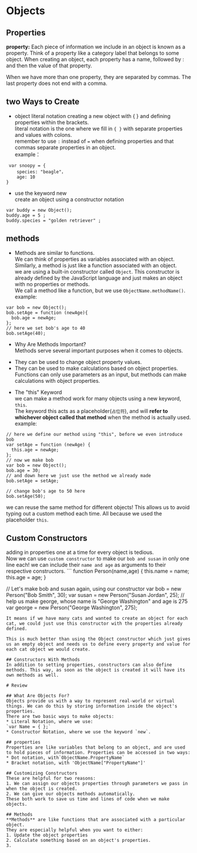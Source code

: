 # Objects

## Properties   
**property:** Each piece of information we include in an object is known as a property. Think of a property like a category label that belongs to some object. When creating an object, each property has a name, followed by : and then the value of that property.

When we have more than one property, they are separated by commas. The last property does not end with a comma.  

## two Ways to Create  
* object literal notation
creating a new object with { } and defining properties within the brackets.   
literal notation is the one where we fill in `{ }` with separate properties and values with colons.   
remember to use `:` instead of `=` when defining properties and that commas separate properties in an object.   
 example：
```
 var snoopy = {
    species: "beagle"，
    age: 10
}
```

* use the keyword new   
create an object using a constructor  notation
```
var buddy = new Object();
buddy.age = 5 ;
buddy.species = "golden retriever" ;
```

## methods
* Methods are similar to functions.    
We can think of properties as variables associated with an object. Similarly, a method is just like a function associated with an object.   
we are using a built-in constructor called `Object`. This constructor is already defined by the JavaScript language and just makes an object with no properties or methods.   
We call a method like a function, but we use `ObjectName.methodName()`.  
example:
```
var bob = new Object();
bob.setAge = function (newAge){
  bob.age = newAge;
};
// here we set bob's age to 40
bob.setAge(40);
```
* Why Are Methods Important?   
Methods serve several important purposes when it comes to objects.

- They can be used to change object property values.   
- They can be used to make calculations based on object properties. Functions can only use parameters as an input, but methods can make calculations with object properties.   

* The "this" Keyword   
 we can make a method work for many objects using a new keyword, `this`.   
The keyword this acts as a placeholder(`占位符`), and will **refer to whichever object called that method** when the method is actually used.
example:
```
// here we define our method using "this", before we even introduce bob
var setAge = function (newAge) {
  this.age = newAge;
};
// now we make bob
var bob = new Object();
bob.age = 30;
// and down here we just use the method we already made
bob.setAge = setAge;

// change bob's age to 50 here
bob.setAge(50);
```
we can reuse the same method for different objects! This allows us to avoid typing out a custom method each time. All because we used the placeholder `this`.  

## Custom Constructors  
adding in properties one at a time for every object is tedious.   
Now we can use `custom constructor` to make our `bob and susan` in only one line each!    we can include their `name and age` as arguments to their respective constructors.   ```
function Person(name,age) {
  this.name = name;
  this.age = age;
}

// Let's make bob and susan again, using our constructor
var bob = new Person("Bob Smith", 30);
var susan = new Person("Susan Jordan", 25);
// help us make george, whose name is "George Washington" and age is 275
var george = new Person("George Washington", 275);
```
It means if we have many cats and wanted to create an object for each cat, we could just use this constructor with the properties already defined.

This is much better than using the Object constructor which just gives us an empty object and needs us to define every property and value for each cat object we would create.   

## Constructors With Methods   
In addition to setting properties, constructors can also define methods. This way, as soon as the object is created it will have its own methods as well.  

# Review

## What Are Objects For?  
Objects provide us with a way to represent real-world or virtual things. We can do this by storing information inside the object's properties.   
There are two basic ways to make objects:  
* Literal Notation, where we use:
`var Name = { };`  
* Constructor Notation, where we use the keyword `new`.

## properties   
Properties are like variables that belong to an object, and are used to hold pieces of information. Properties can be accessed in two ways:  
* Dot notation, with`ObjectName.PropertyName`  
* Bracket notation, with 'ObjectName["PropertyName"]'

## Customizing Constructors  
These are helpful for two reasons:  
1. We can assign our objects properties through parameters we pass in when the object is created.
2. We can give our objects methods automatically.  
These both work to save us time and lines of code when we make objects.

## Methods
**Methods** are like functions that are associated with a particular object.  
They are especially helpful when you want to either:
1. Update the object properties  
2. Calculate something based on an object's properties.
3. 
